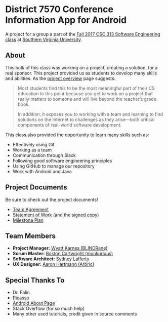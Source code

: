 # District 7570 Conference Information App for Android
A project for a group a part of the [Fall 2017 CSC 313 Software Engineering class](https://svu-falin.github.io/csc313/) at [Southern Virginia University](http://svu.edu).

## About
This bulk of this class was working on a project, creating a solution, for a real sponsor. This project provided us as students to develop many skills and abilities.
As the [project overview](https://svu-falin.github.io/csc313/team-overview.html) page suggests: 
>Most students find this to be the most meaningful part of their CS education to this point because you get to work on a project that really matters to someone and will live beyond the teacher’s grade book.
>
>In addition, it exposes you to working with a team and learning to find solutions on the Internet to challenges as they arise—both critical components of real-world software development.

This class also provided the opportunity to learn many skills such as:
+ Effectively using Git
+ Working as a team
+ Communication through Slack
+ Following good software engineering principles
+ Using GitHub to manage our repository
+ Work with Android and Java

## Project Documents
Be sure to check out the project documents!
+ [Team Agreement](project_documents/CSC313_Team_Agreement.pdf)
+ [Statement of Work](project_documents/CSC313_Statement_of_Work.pdf) (and the [signed copy](project_documents/CSC313_Statement_of_Work_Signed.pdf))
+ [Milestone Plan](project_documents/CSC313_Milestone_Plan.pdf)

## Team Members

+ **Project Manager:** [Wyatt Karnes (BLINDRane)](https://github.com/BLINDRane)
+ **Scrum Master:** [Boston Cartwright (munkurious)](https://munkurious.com)
+ **Software Architect:** [Sydney Lafferty]()
+ **UX Designer:** [Aaron Hartmann (Arbric)](https://github.com/Arbric)

## Special Thanks To
+ Dr. Falin
+ [Picasso](http://square.github.io/picasso/)
+ [Android About Page](https://github.com/medyo/android-about-page)
+ Stack Overflow (for so much help)
+ Many other used tutorials, credit given in source comments
